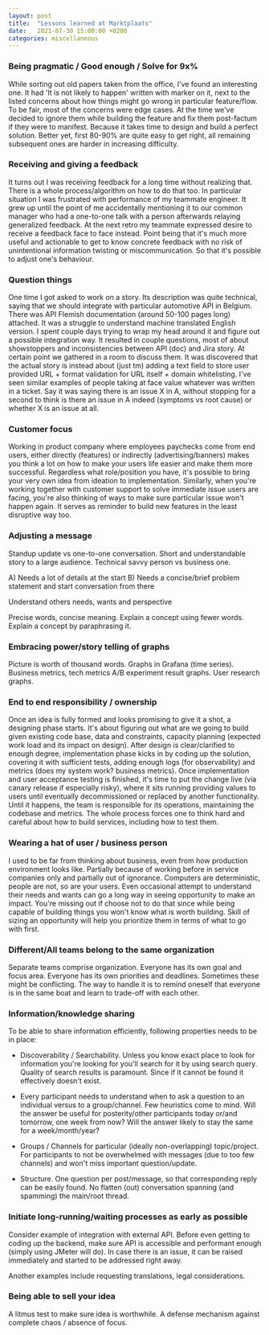 ```yaml
---
layout: post
title:  "Lessons learned at Marktplaats"
date:   2021-07-30 15:00:00 +0200
categories: miscellaneous
---
```


### Being pragmatic / Good enough / Solve for 9x%

While sorting out old papers taken from the office, I've found an interesting one. It had 'It is not likely to happen' written with marker on it, next to the listed concerns about how things might go wrong in particular feature/flow. To be fair, most of the concerns were edge cases. At the time we've decided to ignore them while building the feature and fix them post-factum if they were to manifest. Because it takes time to design and build a perfect solution. Better yet, first 80-90% are quite easy to get right, all remaining subsequent ones are harder in increasing difficulty.

### Receiving and giving a feedback
It turns out I was receiving feedback for a long time without realizing that. There is a whole process/algorithm on how to do that too. In particular situation I was frustrated with performance of my teammate engineer. It grew up until the point of me accidentally mentioning it to our common manager who had a one-to-one talk with a person afterwards relaying generalized feedback. At the next retro my teammate expressed desire to receive a feedback face to face instead. Point being that it's much more useful and actionable to get to know concrete feedback with no risk of unintentional information twisting or miscommunication. So that it's possible to adjust one's behaviour.

### Question things

One time I got asked to work on a story. Its description was quite technical, saying that we should integrate with particular automotive API in Belgium. There was API Flemish documentation (around 50-100 pages long) attached. It was a struggle to understand machine translated English version.
I spent couple days trying to wrap my head around it and figure out a possible integration way. It resulted in couple questions, most of about showstoppers and inconsistencies between API (doc) and Jira story.
At certain point we gathered in a room to discuss them. It was discovered that the actual story is instead about (just tm) adding a text field to store user provided URL + format validation for URL itself + domain whitelisting.
I've seen similar examples of people taking at face value whatever was written in a ticket. Say it was saying there is an issue X in A, without stopping for a second to think is there an issue in A indeed (symptoms vs root cause) or whether X is an issue at all.

### Customer focus

Working in product company where employees paychecks come from end users, either directly (features) or indirectly (advertising/banners) makes you think a lot on how to make your users life easier and make them more successful. Regardless what role/position you have, it's possible to bring your very own idea from ideation to implementation. Similarly, when you're working together with customer support to solve immediate issue users are facing, you're also thinking of ways to make sure particular issue won't happen again. It serves as reminder to build new features in the least disruptive way too.

### Adjusting a message

Standup update vs one-to-one conversation. Short and understandable story to a large audience. Technical savvy person vs business one.

A) Needs a lot of details at the start
B) Needs a concise/brief problem statement and start conversation from there

Understand others needs, wants and perspective

Precise words, concise meaning.
Explain a concept using fewer words.
Explain a concept by paraphrasing it.

### Embracing power/story telling of graphs

Picture is worth of thousand words.
Graphs in Grafana (time series). Business metrics, tech metrics
A/B experiment result graphs.
User research graphs.

### End to end responsibility / ownership

Once an idea is fully formed and looks promising to give it a shot, a designing phase starts. It's about figuring out what are we going to build given existing code base, data and constraints, capacity planning (expected work load and its impact on design). After design is clear/clarified to enough degree, implementation phase kicks in by coding up the solution, covering it with sufficient tests, adding enough logs (for observability) and metrics (does my system work? business metrics). Once implementation and user acceptance testing is finished, it's time to put the change live (via canary release if especially risky), where it sits running providing values to users until eventually decommissioned or replaced by another functionality. Until it happens, the team is responsible for its operations, maintaining the codebase and metrics.
The whole process forces one to think hard and careful about how to build services, including how to test them.

### Wearing a hat of user / business person

I used to be far from thinking about business, even from how production environment looks like. Partially because of working before in service companies only and partially out of ignorance.
Computers are deterministic, people are not, so are your users. Even occasional attempt to understand their needs and wants can go a long way in seeing opportunity to make an impact. You're missing out if choose not to do that since while being capable of building things you won't know what is worth building.
Skill of sizing an opportunity will help you prioritize them in terms of what to go with first.

### Different/All teams belong to the same organization

Separate teams comprise organization. Everyone has its own goal and focus area. Everyone has its own priorities and deadlines. Sometimes these might be conflicting. The way to handle it is to remind oneself that everyone is in the same boat and learn to trade-off with each other. 

### Information/knowledge sharing

To be able to share information efficiently, following properties needs to be in place:

- Discoverability / Searchability. Unless you know exact place to look for information you're looking for you'll search for it by using search query. Quality of search results is paramount. Since if it cannot be found it effectively doesn't exist.  

- Every participant needs to understand when to ask a question to an individual versus to a group/channel. Few heuristics come to mind. Will the answer be useful for posterity/other participants today or/and tomorrow, one week from now? Will the answer likely to stay the same for a week/month/year?

- Groups / Channels for particular (ideally non-overlapping) topic/project. For participants to not be overwhelmed with messages (due to too few channels) and won't miss important question/update. 

- Structure. One question per post/message, so that corresponding reply can be easily found. No flatten (out) conversation spanning (and spamming) the main/root thread.

### Initiate long-running/waiting processes as early as possible

Consider example of integration with external API. Before even getting to coding up the backend, make sure API is accessible and performant enough (simply using JMeter will do). In case there is an issue, it can be raised immediately and started to be addressed right away.

Another examples include requesting translations, legal considerations.

### Being able to sell your idea

A litmus test to make sure idea is worthwhile. A defense mechanism against complete chaos / absence of focus.